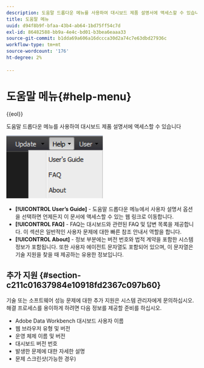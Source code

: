 ```yaml
---
description: 도움말 드롭다운 메뉴를 사용하여 대시보드 제품 설명서에 액세스할 수 있습니다
title: 도움말 메뉴
uuid: d94f8b9f-bfaa-43b4-ab64-1bd75ff54c7d
exl-id: 86482588-bb9a-4e4c-bd01-b3bea6eaaa33
source-git-commit: b1dda69a606a16dccca30d2a74c7e63dbd27936c
workflow-type: tm+mt
source-wordcount: '176'
ht-degree: 2%

---
```


# 도움말 메뉴{#help-menu}

{{eol}}

도움말 드롭다운 메뉴를 사용하여 대시보드 제품 설명서에 액세스할 수 있습니다

![](assets/help.png)

* **[!UICONTROL User’s Guide]** - 도움말 드롭다운 메뉴에서 사용자 설명서 옵션을 선택하면 언제든지 이 문서에 액세스할 수 있는 웹 링크로 이동합니다.
* **[!UICONTROL FAQ]** - FAQ는 대시보드와 관련된 FAQ 및 답변 목록을 제공합니다. 이 섹션은 일반적인 사용자 문제에 대한 빠른 참조 안내서 역할을 합니다.
* **[!UICONTROL About]** - 정보 부분에는 버전 번호와 법적 계약을 포함한 시스템 정보가 포함됩니다. 또한 사용자 에이전트 문자열도 포함되어 있으며, 이 문자열은 기술 지원을 찾을 때 제공하는 유용한 정보입니다.

## 추가 지원 {#section-c211c01637984e10918fd2367c097b60}

기술 또는 소프트웨어 성능 문제에 대한 추가 지원은 시스템 관리자에게 문의하십시오. 해결 프로세스를 용이하게 하려면 다음 정보를 제공할 준비를 하십시오.

* Adobe Data Workbench 대시보드 사용자 이름
* 웹 브라우저 유형 및 버전
* 운영 체제 이름 및 버전
* 대시보드 버전 번호
* 발생한 문제에 대한 자세한 설명
* 문제 스크린샷(가능한 경우)

